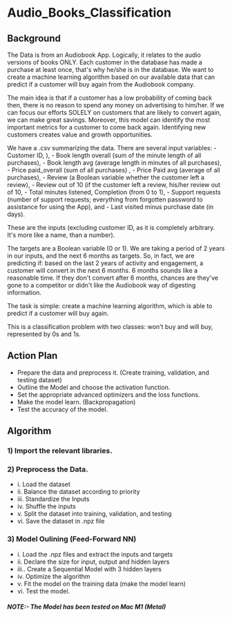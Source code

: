 # Audio_Books_Classification

## Background
<p>The Data is from an Audiobook App. Logically, it relates to the audio versions of books ONLY. Each customer in the database has made a purchase at least once, that's why he/she is in the database. We want to create a machine learning algorithm based on our available data that can predict if a customer will buy again from the Audiobook company.</p>

<p>The main idea is that if a customer has a low probability of coming back then, there is no reason to spend any money on advertising to him/her. If we can focus our efforts SOLELY on customers that are likely to convert again, we can make great savings. Moreover, this model can identify the most important metrics for a customer to come back again. Identifying new customers creates value and growth opportunities.</p>

<p>We have a .csv summarizing the data. There are several input variables: 
 - Customer ID, ), 
 - Book length overall (sum of the minute length of all purchases), 
 - Book length avg (average length in minutes of all purchases), 
 - Price paid_overall (sum of all purchases) ,
 - Price Paid avg (average of all purchases), 
 - Review (a Boolean variable whether the customer left a review), 
 - Review out of 10 (if the customer left a review, his/her review out of 10, 
 - Total minutes listened, Completion (from 0 to 1), 
 - Support requests (number of support requests; everything from forgotten password to assistance for using the App), and 
 - Last visited minus purchase date (in days).</p>

These are the inputs (excluding customer ID, as it is completely arbitrary. It's more like a name, than a number).

The targets are a Boolean variable (0 or 1). We are taking a period of 2 years in our inputs, and the next 6 months as targets. So, in fact, we are predicting if: based on the last 2 years of activity and engagement, a customer will convert in the next 6 months. 6 months sounds like a reasonable time. If they don't convert after 6 months, chances are they've gone to a competitor or didn't like the Audiobook way of digesting information. 

The task is simple: create a machine learning algorithm, which is able to predict if a customer will buy again. 

This is a classification problem with two classes: won't buy and will buy, represented by 0s and 1s. 

## Action Plan
- Prepare the data and preprocess it. (Create training, validation, and testing dataset)
- Outline the Model and choose the activation function.
- Set the appropriate advanced optimizers and the loss functions.
- Make the model learn. (Backpropagation)
- Test the accuracy of the model.

## Algorithm
### 1) Import the relevant libraries.

### 2) Preprocess the Data.
- i. Load the dataset
- ii. Balance the dataset according to priority
- iii. Standardize the Inputs
- iv. Shuffle the inputs
- v. Split the dataset into training, validation, and testing
- vi. Save the dataset in .npz file

### 3) Model Oulining (Feed-Forward NN)
- i. Load the .npz files and extract the inputs and targets 
- ii. Declare the size for input, output and hidden layers
- iii.. Create a Sequential Model with 3 hidden layers
- iv. Optimize the algorithm
- v. Fit the model on the training data (make the model learn)
- vi. Test the model.


##### NOTE:- The Model has been tested on Mac M1 (Metal)
